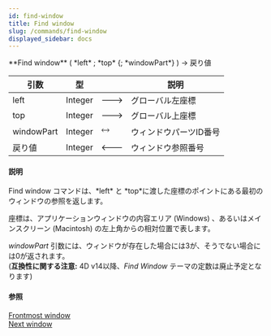 ```yaml
---
id: find-window
title: Find window
slug: /commands/find-window
displayed_sidebar: docs
---
```


<!--REF #_command_.Find window.Syntax-->**Find window** ( *left* ; *top* {; *windowPart*} ) -> 戻り値<!-- END REF-->
<!--REF #_command_.Find window.Params-->
| 引数 | 型 |  | 説明 |
| --- | --- | --- | --- |
| left | Integer | &#x1F852; | グローバル左座標 |
| top | Integer | &#x1F852; | グローバル上座標 |
| windowPart | Integer | &#x1F858; | ウィンドウパーツID番号 |
| 戻り値 | Integer | &#x1F850; | ウィンドウ参照番号 |

<!-- END REF-->

#### 説明 

<!--REF #_command_.Find window.Summary-->Find window コマンドは、*left* と *top*に渡した座標のポイントにある最初のウィンドウの参照を返します。<!-- END REF-->

座標は、アプリケーションウィンドウの内容エリア (Windows) 、あるいはメインスクリーン (Macintosh) の左上角からの相対位置で表します。

*windowPart* 引数には、ウィンドウが存在した場合には3が、そうでない場合には0が返されます。  
(**互換性に関する注意:** 4D v14以降、*Find Window* テーマの定数は廃止予定となります)

#### 参照 

[Frontmost window](frontmost-window.md)  
[Next window](next-window.md)  